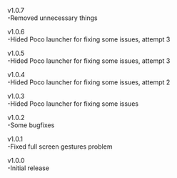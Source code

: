 v1.0.7  
-Removed unnecessary things 
  
v1.0.6  
-Hided Poco launcher for fixing some issues, attempt 3  
  
v1.0.5  
-Hided Poco launcher for fixing some issues, attempt 3  
  
v1.0.4  
-Hided Poco launcher for fixing some issues, attempt 2  
  
v1.0.3  
-Hided Poco launcher for fixing some issues  
  
v1.0.2  
-Some bugfixes  
  
v1.0.1  
-Fixed full screen gestures problem    
  
v1.0.0  
-Initial release  
